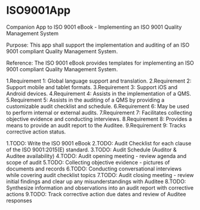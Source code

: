 # ISO9001App
Companion App to ISO 9001 eBook - Implementing an ISO 9001 Quality Management System

Purpose: This app shall support the implementation and auditing of an ISO 9001 compliant Quality Management System.

Reference: The ISO 9001 eBook provides templates for implementing an ISO 9001 compliant Quality Management System.

1.Requirement 1: Global language support and translation.
2.Requirement 2: Support mobile and tablet formats.
3.Requirement 3: Support iOS and Android devices.
4.Requirement 4: Assists in the implementation of a QMS.
5.Requirement 5: Assists in the auditing of a QMS by providing a customizable audit checklist and schedule.
6.Requirement 6: May be used to perform internal or external audits.
7.Requirement 7: Facilitates collecting objective evidence and conducting interviews.
8.Requirement 8: Provides a means to provide an audit report to the Auditee.
9.Requirement 9: Tracks corrective action status.

1.TODO: Write the ISO 9001 eBook
2.TODO: Audit Checklist for each clause of the ISO 9001:2015(E) standard.
3.TODO: Audit Schedule (Auditor & Auditee availability)
4.TODO: Audit opening meeting - review agenda and scope of audit
5.TODO: Collecting objective evidence - pictures of documents and records
6.TODO: Conducting conversational interviews while covering audit checklist topics
7.TODO: Audit closing meeting - review initial findings and clear up any misunderstandings with Auditee
8.TODO: Synthesize information and observations into an audit report with corrective actions
9.TODO: Track corrective action due dates and review of Auditee responses


